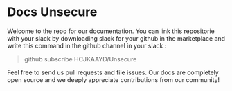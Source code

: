 # Docs Unsecure

Welcome to the repo for our documentation. You can link this repositorie with your slack by downloading slack for your github in the marketplace and write this command in the github channel in your slack :

>github subscribe HCJKAAYD/Unsecure

Feel free to send us pull requests and file issues. Our docs are completely
open source and we deeply appreciate contributions from our community!
